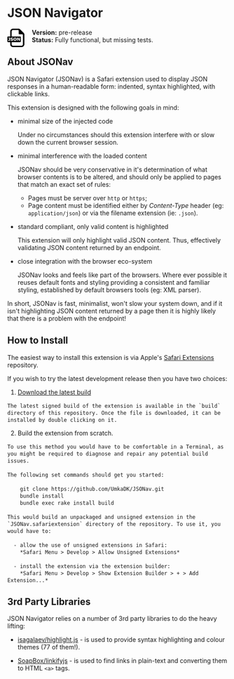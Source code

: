 JSON Navigator
==============

<img alt="JSONav"
  src="./JSONav.safariextension/Icon.png"
  style="float: left; height: 3em; padding-right: 1em;">

**Version:** pre-release  
**Status:** Fully functional, but missing tests.

About JSONav
------------

JSON Navigator (JSONav) is a Safari extension used to display JSON responses in a human-readable form: indented, syntax highlighted, with clickable links.

This extension is designed with the following goals in mind:

  - minimal size of the injected code

    Under no circumstances should this extension interfere with or slow down the current browser session.

  - minimal interference with the loaded content

    JSONav should be very conservative in it's determination of what browser contents is to be altered, and should only be applied to pages that match an exact set of rules:

    - Pages must be server over `http` or `https`;
    - Page content must be identified either by *Content-Type* header (eg: `application/json`) or via the filename extension (ie: `.json`).

  - standard compliant, only valid content is highlighted

    This extension will only highlight valid JSON content. Thus, effectively validating JSON content returned by an endpoint.

  - close integration with the browser eco-system

    JSONav looks and feels like part of the browsers. Where ever possible it reuses default fonts and styling providing a consistent and familiar styling, established by default browsers tools (eg: XML parser).

In short, JSONav is fast, minimalist, won't slow your system down, and if it isn't highlighting JSON content returned by a page then it is highly likely that there is a problem with the endpoint!

How to Install
--------------

The easiest way to install this extension is via Apple's [Safari Extensions][safari_ext] repository.

If you wish to try the latest development release then you have two choices:

  1. [Download the latest build][github_ext]

    The latest signed build of the extension is available in the `build` directory of this repository. Once the file is downloaded, it can be installed by double clicking on it.

  2. Build the extension from scratch.

    To use this method you would have to be comfortable in a Terminal, as you might be required to diagnose and repair any potential build issues.

    The following set commands should get you started:

        git clone https://github.com/UmkaDK/JSONav.git
        bundle install
        bundle exec rake install build

    This would build an unpackaged and unsigned extension in the `JSONav.safariextension` directory of the repository. To use it, you would have to:

      - allow the use of unsigned extensions in Safari:  
        *Safari Menu > Develop > Allow Unsigned Extensions*

      - install the extension via the extension builder:  
        *Safari Menu > Develop > Show Extension Builder > + > Add Extension...*

3rd Party Libraries
-------------------

JSON Navigator relies on a number of 3rd party libraries to do the heavy lifting:

  - [isagalaev/highlight.js](https://github.com/isagalaev/highlight.js) - is used to provide syntax highlighting and colour themes (77 of them!).

  - [SoapBox/linkifyjs](https://github.com/SoapBox/linkifyjs) - is used to find links in plain-text and converting them to HTML `<a>` tags.


[safari_ext]: #
[github_ext]: #
